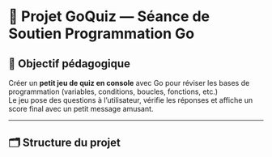 # 🧠 Projet GoQuiz — Séance de Soutien Programmation Go

## 🎯 Objectif pédagogique

Créer un **petit jeu de quiz en console** avec Go pour réviser les bases de programmation (variables, conditions, boucles, fonctions, etc.)  
Le jeu pose des questions à l’utilisateur, vérifie les réponses et affiche un score final avec un petit message amusant.

---

## 🗂️ Structure du projet

